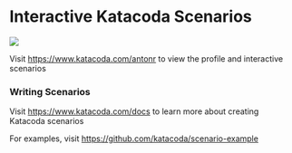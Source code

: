 # Interactive Katacoda Scenarios

[![](http://shields.katacoda.com/katacoda/antonr/count.svg)](https://www.katacoda.com/antonr "Get your profile on Katacoda.com")

Visit https://www.katacoda.com/antonr to view the profile and interactive scenarios

### Writing Scenarios
Visit https://www.katacoda.com/docs to learn more about creating Katacoda scenarios

For examples, visit https://github.com/katacoda/scenario-example
